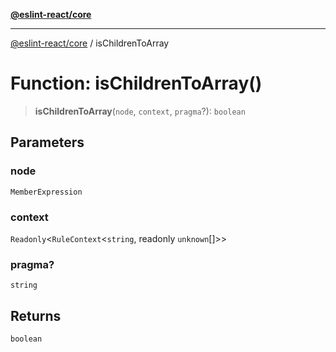 [**@eslint-react/core**](../README.md)

***

[@eslint-react/core](../README.md) / isChildrenToArray

# Function: isChildrenToArray()

> **isChildrenToArray**(`node`, `context`, `pragma`?): `boolean`

## Parameters

### node

`MemberExpression`

### context

`Readonly`\<`RuleContext`\<`string`, readonly `unknown`[]\>\>

### pragma?

`string`

## Returns

`boolean`
